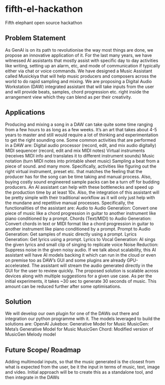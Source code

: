 # fifth-el-hackathon
Fifth elephant open source hackathon
## Problem Statement
As GenAI is on its path to revolutionise the way most things are done, we propose an innovative application of it. For the last many years, we have witnessed AI assistants that mostly assist with specific day to day activities like writing, setting up an alarm, etc, and mode of communication if typically either via chat or voice commands.
We have designed a Music Assistant called Musickiya that will help music producers and composers across the world to do rapid sampling and mixing. We are proposing a Digital Audio Workstation (DAW) integrated assistant that will take inputs from the user and will provide beats, samples, chord progression etc. right inside the arrangement view which they can blend as per their creativity.

## Applications
Producing and mixing a song in a DAW can take quite some time ranging from a few hours to as long as a few weeks. It’s an art that takes about 4-5 years to master and still would require a lot of thinking and experimentation to get the right sounding one.
Some common activities that are performed in a DAW are:
Digital audio processor (record, edit, and mix audio digitally) 
MIDI sequencer (record, edit and mix MIDI notes) 
Virtual instruments (receives MIDI info and translates it to different instrument sounds) 
Music notation (turn MIDI notes into printable sheet music)
Sampling a beat from a piece of sound.
and many more.
Specifically, activities like figuring out the right virtual instrument, preset etc. that matches the feeling that the producer has for the song can be time taking and manual process. Also, buying costly sound engineered sample packs can be a turn off for budding producers. 
An AI assistant can help with these bottlenecks and speed up the production time by at least 10x. Also, the integration of this assistant will be pretty simple with their traditional workflow as it will only just help with the mundane and repetitive manual processes.
Specifically, the functionalities of the assistant are:
Audio to Audio Generation: Convert one piece of music like a chord progression in guitar to another instrument like piano conditioned by a prompt.
Chords (Text/MIDI) to Audio Generation: Convert chords in text or MIDI format like a chord progression in guitar to another instrument like piano conditioned by a prompt.
Prompt to Audio Generation: Get samples of music directly using a prompt.
Lyrics Generation: Get lyrics using a prompt.
Lyrics to Vocal Generation: AI sings the given lyrics and small clip of singing to replicate voice 
Noise Reduction: Suppress noise in the given noisy audio.
If we talk about scalability, this AI assistant will have AI models backing it which can run in the cloud or even on premise too as DAW’s GUI and some plugins are already GPU-accelerated. The assistant will stream the audio generated directly in the GUI for the user to review quickly. The proposed solution is scalable across devices along with multiple suggestions for a given use case. As per the initial experiments, it takes ~30 sec to generate 30 seconds of music. This amount can be reduced further after some optimisations.
## Solution
We will develop our own plugin for one of the DAWs out there and integration our python programme with it.
The models leveraged to build the solutions are:
OpenAI Jukebox: Generative Model for Music
MusicGen: Meta’s Generative Model for Music
MusicGen Chord: Modified version of MusicGen Melody model
## Future Scope/ Roadmap
Adding multimodal inputs, so that the music generated is the closest from what is expected from the user, be it the input in terms of music, text, image and video. Initial approach will be to create this as a standalone tool, and then integrate in the DAWs
